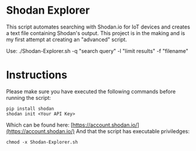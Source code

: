 # Shodan Explorer
This script automates searching with Shodan.io for IoT devices and creates a text file containing Shodan's output. This project is in the making and is my first attempt at creating an "advanced" script.

Use: ./Shodan-Explorer.sh -q "search query" -l "limit results" -f "filename"


# Instructions
Please make sure you have executed the following commands before running the script:
```
pip install shodan
shodan init <Your API Key>
```
Which can be found here: [https://account.shodan.io/](https://account.shodan.io/)
And that the script has executable priviledges:
```
chmod -x Shodan-Explorer.sh
```
